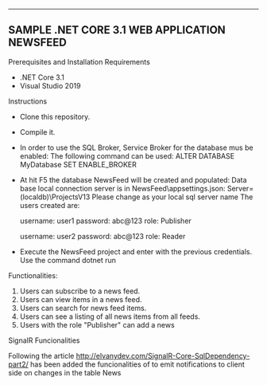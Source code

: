 ---------------------------------
SAMPLE .NET CORE 3.1 WEB APPLICATION NEWSFEED
---------------------------------
Prerequisites and Installation Requirements

- .NET Core 3.1
- Visual Studio 2019

Instructions

- Clone this repository.
- Compile it.
- In order to use the SQL Broker, Service Broker for the database mus be enabled: The following command can be used: 
	ALTER DATABASE MyDatabase SET ENABLE_BROKER

- At hit F5 the database NewsFeed will be created and populated:
	Data base local connection server is in NewsFeed\appsettings.json:  Server=(localdb)\\ProjectsV13
	Please change as your local sql server name
	The users created are:

	username: user1
	password: abc@123
	role: Publisher

	username: user2
	password: abc@123
	role: Reader

- Execute the NewsFeed project and enter with the previous credentials. Use the command dotnet run

Functionalities:

1. Users can subscribe to a news feed.
2. Users can view items in a news feed.
3. Users can search for news feed items.
4. Users can see a listing of all news items from all feeds.
5. Users with the role "Publisher" can add a news

SignalR Funcionalities

Following the article http://elvanydev.com/SignalR-Core-SqlDependency-part2/ has been added the funcionalities of to emit
 notifications to client side on changes in the table News
 
 






